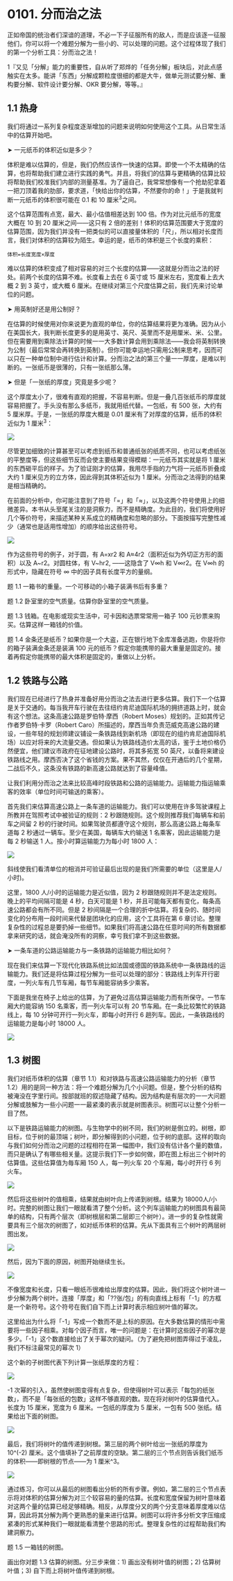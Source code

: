 # 0101. 分而治之法

正如帝国的统治者们深谙的道理，不必一下子征服所有的敌人，而是应该逐一征服他们，你可以将一个难题分解为一些小的、可以处理的问题。这个过程体现了我们的第一个分析工具：分而治之法！

1『又见「分解」能力的重要性，自从听了郑烨的「任务分解」板块后，对此点感触实在太多。能讲「东西」分解成颗粒度很细的都是大牛，做单元测试要分解、重构要分解、软件设计要分解、OKR 要分解，等等。』

## 1.1 热身

我们将通过一系列复杂程度逐渐增加的问题来说明如何使用这个工具。从日常生活中的估算开始吧。

➤ 一元纸币的体积近似是多少？

体积是难以估算的，但是，我们仍然应该作一快速的估算。即使一个不太精确的估算，也将帮助我们建立进行实践的勇气。并且，将我们的估算与更精确的估算比较将帮助我们校准我们内部的测量基准。为了逼自己，我常常想像有一个抢劫犯拿着一把刀顶着我的肋部，要求道，「快给出你的估算，不然要你的命！」于是我就判断一元纸币的体积很可能在 0.1 和 10 厘米<sup>3</sup>之间。

这个估算范围有点宽，最大、最小估值相差达到 100 倍。作为对比元纸币的宽度大概在 10 到 20 厘米之间——这只有 2 倍的差别！体积的估算范围要大于宽度的估算范围，因为我们并没有一把类似的可以直接量体积的「尺」，所以相对长度而言，我们对体积的估算较为陌生。幸运的是，纸币的体积是三个长度的乘积：

```
体积=长度宽度×厚度
```

难以估算的体积变成了相对容易的对三个长度的估算——这就是分而治之法的好处。前两个长度的估算不难。长度看上去在 6 英寸或 15 厘米左右，宽度看上去大概 2 到 3 英寸，或大概 6 厘米。在继续对第三个尺度估算之前，我们先来讨论单位的问题。

➤ 用英制好还是用公制好？

在估算的时候使用对你来说更为直观的单位，你的估算结果将更为准确。因为从小在美国长大，我判断长度更多的是用英寸、英尺、英里而不是用厘米、米、公里。但在需要用到乘除法计算的时候一一大多数计算会用到乘除法——我会将英制转换为公制（最后常常会再转换到英制）。但你可能幸运地只需用公制来思考，因而可以只在一种单位制中进行估计和计算。分而治之法的第三个量一一厚度，是难以判断的。一张纸币是很薄的，只有一张纸那么薄。

➤ 但是「一张纸的厚度」究竟是多少呢？

这个厚度太小了，很难有直观的把握，不容易判断。但是一叠几百张纸币的厚度就容易把握了。手头没有那么多纸币，我就用纸代替。一包纸，有 500 张，大约有 5 厘米厚。于是，一张纸的厚度大概是 0.01 厘米有了对厚度的估算，纸币的体积近似为 1 厘米<sup>3</sup>：

![](./res/2019293.PNG)

尽管更加细致的计算甚至可以考虑到纸币和普通纸张的纸质不同，也可以考虑纸张的平整度等，但这些细节反而会使主要结果变得模糊：一元纸币其实就是将 1 厘米的东西砸平后的样子。为了验证刚才的估算，我用尽手指的力气将一元纸币折叠成大约 1 厘米见方的立方体，因此得到其体积近似为 1 厘米。分而治之法得到的结果是相当精确的。

在前面的分析中，你可能注意到了符号「=」和「≈」，以及这两个符号使用上的细微差异。本书从头至尾关注的是洞察力，而不是精确度。为此目的，我们将使用好几个等价符号，来描述某种关系成立的精确度和忽略的部分。下面按描写完整性减少（通常也是适用性增加）的顺序给出这些符号。

![](./res/2019294.PNG)

作为这些符号的例子，对于圆，有 A=xr2 和 A≈4r2（面积近似为外切正方形的面积）以及 A~r2。对圆柱体，有 V~hr2, ——这隐含了 V∞h 和 V∞r2。在 V∞h 的形式中，隐藏在符号 ∞ 中的因子具有长度平方的量纲。

题 1.1 一箱书的重量。一个可移动的小箱子装满书后有多重？

题 1.2 卧室里的空气质量。估算你卧室里的空气质量。

题 1.3 钱箱。在电影或现实生活中，可卡因和选票常常用一箱子 100 元钞票来购买。估算这样一箱钱的价值。

题 1.4 金条还是纸币？如果你是一个大盗，正在银行地下金库准备逃跑，你是将你的箱子装满金条还是装满 100 元的纸币？假定你能携带的最大重量是固定的。接着再假定你能携带的最大体积是固定的，重做以上分析。

## 1.2 铁路与公路

我们现在已经进行了热身并准备好用分而治之法去进行更多估算。我们下一个估算是关于交通的。每当我开车行驶在去往纽约肯尼迪国际机场的拥挤道路上时，就会有这个想法。这条高速公路是罗伯特·摩西（Robert Moses）规划的。正如其传记作者罗伯特·卡罗（Robert Caro）所描述的，摩西当年负责范威克高速公路的建设，一些年轻的规划师建议铺设一条铁路线到新机场（即现在的组约肯尼迪国际机场）以应对将来的大流量交通。但如果认为铁路线造价太高的话，鉴于土地价格仍然便宜，他们建议市政府在征地建设公路时，将其多拓宽 50 英尺，以备将来建设铁路线之用。摩西否决了这个省钱的方案。果不其然，仅仅在开通后的几个星期，二战后不久，这条没有铁路的新高速公路就达到了容量峰值。

让我们利用分而治之法来比较高峰时段铁路和公路的运输能力。运输能力指运输乘客的效率（单位时间可输送的乘客）。

首先我们来估算高速公路上一条车道的运输能力。我们可以使用在许多驾驶课程上所教并在驾照考试中被验证的规则：2 秒跟随规则。这个规则推荐我们每辆车和前车之间留 2 秒的行驶时间。如果驾驶员都遵守这个规则，那么高速公路上每条车道每 2 秒通过一辆车。至少在美国，每辆车大约输送 1 名乘客，因此运输能力是每 2 秒输送 1 人。按小时算运输能力为每小时 1800 人：

![](./res/2019295.PNG)

斜线使我们看清单位的相消并可验证最后出现的是我们所需要的单位（这里是人/小时)。

这里，1800 人/小时的运输能力是近似值，因为 2 秒跟随规则并不是法定规则。晚上的平均间隔可能是 4 秒，白天可能是 1 秒，并且可能每天都有变化，每条高速公路都会有所不同。但是 2 秒间隔是一个合理的折中估算。将复杂的、随时间变化的分布用一段时间来代替是团块化的应用，这个工具将在第 6 章讨论。整理复杂性的过程总是要扔掉一些细节。如果我们将高速公路在任意时间的所有数据都拿来研究的话，就会淹没所有的洞察，幸亏我们拿不到这些数据。

➤ 一条车道的公路运输能カ与一条铁路的运输能力相比如何？

现在我们来估算一下现代化铁路系统比如法国或德国的铁路系统中一条铁路线的运输能力。我们还是将估算过程分解为一些可以处理的部分：铁路线上列车开行密度，一列火车有几节车厢，每节车厢能容纳多少乘客。

下面是我坐在椅子上给出的估算，为了避免过高估算运输能力而有所保守。一节车厢大约能容纳 150 名乘客，而一列火车可以有 20 节车厢。在一条比较繁忙的铁路线上，每 10 分钟可开行一列火车，即每小时开行 6 趟列车。因此，一条铁路线的运输能力是每小时 18000 人。

![](./res/2019296.PNG)

## 1.3 树图

我们对纸币体积的估算（章节 1.1）和对铁路与高速公路运输能力的分析（章节 1.2）用的是同一种方法：将一个难题分解为几个小问题。但是，整个分析的结构被淹没在字里行间。按部就班的叙述隐藏了结构。因为结构是有层次的一一大问题分解或肢解为一些小问题一一最紧湊的表示就是树图表示。树图可以让整个分析一目了然。

以下是铁路运输能力的树图。与生物学中的树不同，我们的树是倒立的。树根，即目标，位于树的最顶端；树叶，即分解得到的小问题，位于树的底部。这样的取向与我们如何分而治之问题的过程相符在第一幅图中，我们没有估计各个量的数值，而只是确认了有哪些相关量。这提示我们下一步如何做，即在图上标出三个树叶的估算值。这些估算值为毎车厢 150 人，每一列火车 20 个车厢，每小时开行 6 列火车。

![](./res/2019297.PNG)

然后将这些树叶的值相乘，结果就由树叶向上传递到树根。结果为 18000人/小时。完整的树图让我们一眼就看清了整个分析。这个列车运输能力的树图具有最简单的结构，只有两个层次（即树根层和第二层即三个树叶）。进一步的复杂性就需要具有三个层次的树图了，如对纸币体积的估算。先从下面具有三个树叶的两层树图出发。

![](./res/2019298.PNG)

然后，因为下面的原因，树图开始继续生长。

![](./res/2019299.PNG)

不像宽度和长度，只看一眼纸币很难给出厚度的估算。因此，我们将这个树叶进一步分解为两个树叶。连接「厚度」和「??张/包」的有向直线上标有「-1」的方框是一个新符号。这个符号在我们自下而上计算时表示相应树叶值的幂次。

这里给出为什么将「-1」写成一个数而不是上标的原因。在大多数估算的情形中需要将一些因子相乘。对每个因子而言，唯一的问题是：在计算时这些因子的幂次是多少。「-1」这个数直接给出了关于幂次的疑问。（为了避免把树图弄得过于凌乱，我们不标注最常见的幂次 1）

这个新的子树图代表下列计算一张纸厚度的方程：

![](./res/2019300.PNG)

-1 次幂的引入，虽然使树图变得有点复杂，但使得树叶可以表示「每包的纸张数」，而不是「每张纸的包数」这样不够直观的数。现在将对树叶的估算值代入。长度为 15 厘米，宽度为 6 厘米。一包纸的厚度为 5 厘米，一包有 500 张纸。结果给出下面的树图。

![](./res/2019301.PNG)

最后，我们将树叶的值传递到树根。第三层的两个树叶给出一张纸的厚度为 10^(-2) 厘米。这个值填补了之前厚度的空缺。第二层的三个节点则告诉我们纸币的体积——即树根的节点——为 1 厘米^3。

![](./res/2019302.PNG)

通过练习，你可以从最后的树图看出分析的所有步骤。例如，第二层的三个节点表示将对体积的估算分解为对三个较容易的量的估算。长度和宽度保留为树叶意味着对这两个量的估算已经足够精确。相反，从厚度分又的两个分支意味着厚度难以估算，因此将其分解为两个更熟悉的量来进行估算。树图可以将许多分析文字压缩成紧凑的形式某种我们一眼就能看清整个思路的形式。整理复杂性的过程帮助我们构建洞察力。

题 1.5 一箱钱的树图。

画出你对题 1.3 估算的树图。分三步来做：1) 画出没有树叶值的树图；2) 估算树叶值；3) 自下而上将树叶值传递到树根。